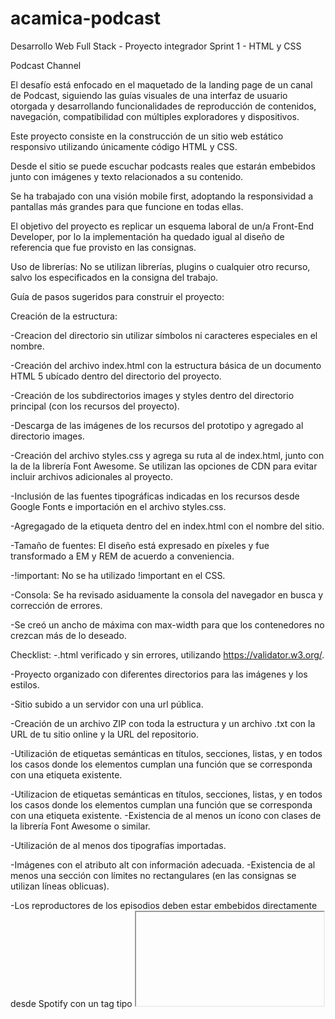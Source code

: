 # acamica-podcast
Desarrollo Web Full Stack - Proyecto integrador Sprint 1 - HTML y CSS

Podcast Channel

El desafío está enfocado en el maquetado de la landing page de un canal de Podcast, siguiendo las guías visuales de una interfaz de usuario otorgada y desarrollando funcionalidades de reproducción de contenidos, navegación, compatibilidad con múltiples exploradores y dispositivos.

Este proyecto consiste en la construcción de un sitio web estático responsivo utilizando únicamente código HTML y CSS.

Desde el sitio se puede escuchar podcasts reales que estarán embebidos junto con imágenes y texto relacionados a su contenido.

Se ha trabajado con una visión mobile first, adoptando la responsividad a pantallas más grandes para que funcione en todas ellas.

El objetivo del proyecto es replicar un esquema laboral de un/a Front-End Developer, por lo la implementación ha quedado igual al diseño de referencia que fue provisto en las consignas.

Uso de librerías: No se utilizan librerías, plugins o cualquier otro recurso, salvo los especificados en la consigna del trabajo.


Guía de pasos sugeridos para construir el proyecto: 

Creación de la estructura:

-Creacion del directorio sin utilizar símbolos ni caracteres especiales en el nombre.

-Creación del archivo index.html con la estructura básica de un documento HTML 5 ubícado dentro del directorio del proyecto.

-Creación de los subdirectorios images y styles dentro del directorio principal (con los recursos del proyecto).

-Descarga de las imágenes de los recursos del prototipo y agregado al directorio images.

-Creación del archivo styles.css y agrega su ruta al de index.html, junto con la de la librería Font Awesome. Se utilizan las opciones de CDN para evitar incluir archivos adicionales al proyecto.

-Inclusión de las fuentes tipográficas indicadas en los recursos desde Google Fonts e importación en el archivo styles.css.

-Agregagado de la etiqueta dentro del en index.html con el nombre del sitio.

-Tamaño de fuentes: El diseño está expresado en píxeles y fue transformado a EM y REM de acuerdo a conveniencia.

-!important: No se ha utilizado !important en el CSS.

-Consola: Se ha revisado asiduamente la consola del navegador en busca y corrección de errores.

-Se creó un ancho de máxima con max-width para que los contenedores no crezcan más de lo deseado.


Checklist: 
-.html verificado y sin errores, utilizando https://validator.w3.org/. 

-Proyecto organizado con diferentes directorios para las imágenes y los estilos. 

-Sitio subido a un servidor con una url pública. 

-Creación de un archivo ZIP con toda la estructura y un archivo .txt con la URL de tu sitio online y la URL del repositorio. 

-Utilización de etiquetas semánticas en títulos, secciones, listas, y en todos los casos donde los elementos cumplan una función que se corresponda con una etiqueta existente. 

-Utilizacion de etiquetas semánticas en títulos, secciones, listas, y en todos los casos donde los elementos cumplan una función que se corresponda con una etiqueta existente. -Existencia de al menos un ícono con clases de la librería Font Awesome o similar. 

-Utilización de al menos dos tipografías importadas. 

-Imágenes con el atributo alt con información adecuada. -Existencia de al menos una sección con límites no rectangulares (en las consignas se utilizan líneas oblicuas). 

-Los reproductores de los episodios deben estar embebidos directamente desde Spotify con un tag tipo <iframe>. 
  
-Existencia de al menos una imagen superpuesta con un elemento que no la contenga (en las consignas se muestra el ejemplo de la imagen del teléfono en la sección ‘De dónde venimos’). 

-Existencia de un navbar con menú hamburguesa que se expanda y contraiga dinámicamente utilizando únicamente HTML y CSS. -Contar con anchors que enlacen la barra de navegación con las secciones correspondientes y los íconos de las redes con sitios externos. 

-Existencia de al menos un cambio de estilo a través de hovers.

El objetivo del proyecto es replicar un esquema laboral de un/a Front-End Developer, por lo que el diseño debe ser igual al de referencia.
